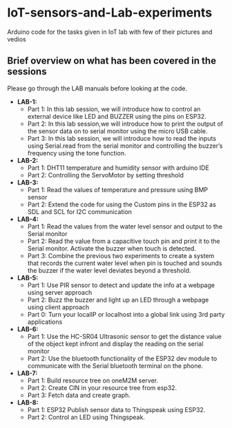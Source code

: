 # IoT-sensors-and-Lab-experiments
Arduino code for the tasks given in IoT lab with few of their pictures and vedios
## Brief overview on what has been covered in the sessions
Please go through the LAB manuals before looking at the code.
* **LAB-1:**
  - Part 1: In this lab session, we will introduce how to control an external device like LED and BUZZER using the pins on ESP32.
  - Part 2: In this lab session,we will introduce how to print the output of the sensor data on to serial monitor using the micro USB cable. 
  - Part 3: In this lab session, we will introduce how to read the inputs using Serial.read from the serial monitor and controlling the buzzer’s frequency using the tone function.
* **LAB-2:**
  - Part 1: DHT11 temperature and humidity sensor with arduino IDE
  - Part 2: Controlling the ServoMotor by setting threshold
* **LAB-3:**
  - Part 1: Read the values of temperature and pressure using BMP sensor
  - Part 2: Extend the code for using the Custom pins in the ESP32 as SDL and SCL for I2C communication
* **LAB-4:**
  - Part 1: Read the values from the water level sensor and output to the Serial monitor
  - Part 2: Read the value from a capacitive touch pin and print it to the Serial monitor. Activate the buzzer when touch is detected.
  - Part 3: Combine the previous two experiments to create a system that records the current water level when pin is touched and sounds the buzzer if the water level deviates beyond a threshold.
* **LAB-5:**
  - Part 1: Use PIR sensor to detect and update the info at a webpage using server approach
  - Part 2: Buzz the buzzer and light up an LED through a webpage using client approach
  - Part 0: Turn your localIP or localhost into a global link using 3rd party applications
* **LAB-6:**
  - Part 1: Use the HC-SR04 Ultrasonic sensor to get the distance value of the object kept infront and display the reading on the serial monitor
  - Part 2: Use the bluetooth functionality of the ESP32 dev module to communicate with the Serial bluetooth terminal on the phone.
* **LAB-7:**
  - Part 1: Build resource tree on oneM2M server.
  - Part 2: Create CIN in your resource tree from esp32.
  - Part 3: Fetch data and create graph.
* **LAB-8:**
  - Part 1: ESP32 Publish sensor data to Thingspeak using ESP32.
  - Part 2: Control an LED using Thingspeak.
  

